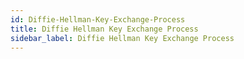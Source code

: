 ```yaml
---
id: Diffie-Hellman-Key-Exchange-Process
title: Diffie Hellman Key Exchange Process
sidebar_label: Diffie Hellman Key Exchange Process
---
```



#
